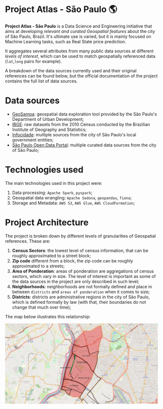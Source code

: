 # Project Atlas - São Paulo :earth_americas:

**Project Atlas - São Paulo** is a Data Science and Engineering initiative that aims at developing *relevant and curated Geospatial features* about the city of São Paulo, Brazil. It's ultimate use is varied, but it is mainly focused on Machine Learning tasks, such as Real State price prediction.

It aggregates several attributes from many public data sources at different *levels of interest*, which can be used to match geospatially referenced data (`lat`,`long` pairs for example).

A breakdown of the data sources currently used and their original references can be found below, but the official documentation of the project contains the full list of data sources.

# Data sources
- [GeoSampa](http://geosampa.prefeitura.sp.gov.br/PaginasPublicas/_SBC.aspx): geospatial data exploration tool provided by the São Paulo's Department of Urban Development;
- [IBGE](https://downloads.ibge.gov.br/): raw datasets from the 2010 Census conducted by the Brazilian Institute of Geography and Statistics;
- [Infocidade](http://infocidade.prefeitura.sp.gov.br/): multiple sources from the city of São Paulo's local government entities;
- [São Paulo Open Data Portal](http://dados.prefeitura.sp.gov.br/pt_PT/): multiple curated data sources from the city of São Paulo;

# Technologies used
The main technologies used in this project were:
1. Data processing: `Apache Spark`, `pyspark`;
2. Geospatial data wrangling: `Apache Sedona`, `geopandas`, `fiona`;
3. Storage and Metadata: `AWS S3`, `AWS Glue`, `AWS CloudFormation`;

# Project Architecture 

The project is broken down by different levels of granularities of Geospatial references. These are:

1. **Census Sectors**: the lowest level of census information, that can be roughly approximated to a street block;
2. **Zip code** different from a block, the zip code can be roughly approximated to a streets;
3. **Area of Ponderation**: areas of ponderation are aggregations of census sectors, which vary in size. The level of interest is important as some of the data sources in the project are only described in such level;
4. **Neighborhoods**: neighborhoods are not formally defined and place in between `districts` and `areas of ponderation` when it comes to size;
5. **Districts**: districts are administrative regions in the city of São Paulo, which is defined formally by law (with that, their boundaries do not change that much over time);

The map below iilustrates this relationship:

![Example map for Levels of Interest](references/img/layers_map_example.png)